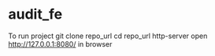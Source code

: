 # audit_fe
To run project
git clone repo_url
cd repo_url
http-server
open http://127.0.0.1:8080/ in browser

